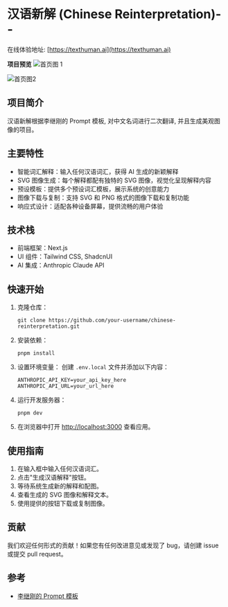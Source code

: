 # 汉语新解 (Chinese Reinterpretation)--

在线体验地址: [https://texthuman.ai](https://texthuman.ai)

**项目预览**
![首页图 1](https://imgc.cc/2024/09/12/66e2c95e09711.jpg)

![首页图2](https://imgc.cc/2024/09/12/66e2c954bc46c.jpg)

## 项目简介

汉语新解根据李继刚的 Prompt 模板, 对中文名词进行二次翻译, 并且生成美观图像的项目。

## 主要特性

- 智能词汇解释：输入任何汉语词汇，获得 AI 生成的新颖解释
- SVG 图像生成：每个解释都配有独特的 SVG 图像，视觉化呈现解释内容
- 预设模板：提供多个预设词汇模板，展示系统的创意能力
- 图像下载与复制：支持 SVG 和 PNG 格式的图像下载和复制功能
- 响应式设计：适配各种设备屏幕，提供流畅的用户体验

## 技术栈

- 前端框架：Next.js
- UI 组件：Tailwind CSS, ShadcnUI
- AI 集成：Anthropic Claude API

## 快速开始

1. 克隆仓库：

   ```
   git clone https://github.com/your-username/chinese-reinterpretation.git
   ```

2. 安装依赖：

   ```
   pnpm install
   ```

3. 设置环境变量：
   创建 `.env.local` 文件并添加以下内容：

   ```
   ANTHROPIC_API_KEY=your_api_key_here
   ANTHROPIC_API_URL=your_url_here
   ```

4. 运行开发服务器：

   ```
   pnpm dev
   ```

5. 在浏览器中打开 [http://localhost:3000](http://localhost:3000) 查看应用。

## 使用指南

1. 在输入框中输入任何汉语词汇。
2. 点击"生成汉语解释"按钮。
3. 等待系统生成新的解释和配图。
4. 查看生成的 SVG 图像和解释文本。
5. 使用提供的按钮下载或复制图像。

## 贡献

我们欢迎任何形式的贡献！如果您有任何改进意见或发现了 bug，请创建 issue 或提交 pull request。

## 参考

- [李继刚的 Prompt 模板](https://web.okjike.com/u/752D3103-1107-43A0-BA49-20EC29D09E36)
